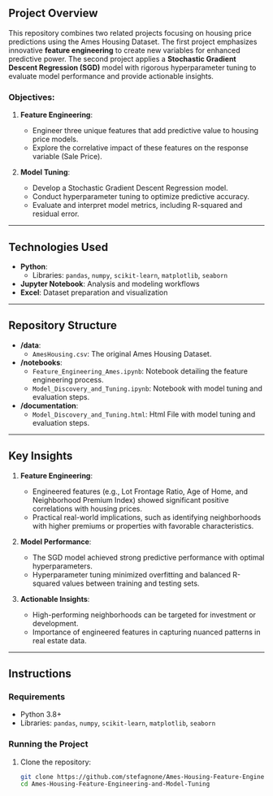 ## Project Overview
This repository combines two related projects focusing on housing price predictions using the Ames Housing Dataset. The first project emphasizes innovative **feature engineering** to create new variables for enhanced predictive power. The second project applies a **Stochastic Gradient Descent Regression (SGD)** model with rigorous hyperparameter tuning to evaluate model performance and provide actionable insights.

### Objectives:
1. **Feature Engineering**:
   - Engineer three unique features that add predictive value to housing price models.
   - Explore the correlative impact of these features on the response variable (Sale Price).

2. **Model Tuning**:
   - Develop a Stochastic Gradient Descent Regression model.
   - Conduct hyperparameter tuning to optimize predictive accuracy.
   - Evaluate and interpret model metrics, including R-squared and residual error.

---

## Technologies Used
- **Python**:
  - Libraries: `pandas`, `numpy`, `scikit-learn`, `matplotlib`, `seaborn`
- **Jupyter Notebook**: Analysis and modeling workflows
- **Excel**: Dataset preparation and visualization

---

## Repository Structure
- **/data**:
  - `AmesHousing.csv`: The original Ames Housing Dataset.
- **/notebooks**:
  - `Feature_Engineering_Ames.ipynb`: Notebook detailing the feature engineering process.
  - `Model_Discovery_and_Tuning.ipynb`: Notebook with model tuning and evaluation steps.
- **/documentation**:
  - `Model_Discovery_and_Tuning.html`: Html File with model tuning and evaluation steps.

---

## Key Insights
1. **Feature Engineering**:
   - Engineered features (e.g., Lot Frontage Ratio, Age of Home, and Neighborhood Premium Index) showed significant positive correlations with housing prices.
   - Practical real-world implications, such as identifying neighborhoods with higher premiums or properties with favorable characteristics.

2. **Model Performance**:
   - The SGD model achieved strong predictive performance with optimal hyperparameters.
   - Hyperparameter tuning minimized overfitting and balanced R-squared values between training and testing sets.

3. **Actionable Insights**:
   - High-performing neighborhoods can be targeted for investment or development.
   - Importance of engineered features in capturing nuanced patterns in real estate data.

---

## Instructions
### Requirements
- Python 3.8+
- Libraries: `pandas`, `numpy`, `scikit-learn`, `matplotlib`, `seaborn`

### Running the Project
1. Clone the repository:
   ```bash
   git clone https://github.com/stefagnone/Ames-Housing-Feature-Engineering-and-Model-Tuning.git
   cd Ames-Housing-Feature-Engineering-and-Model-Tuning
